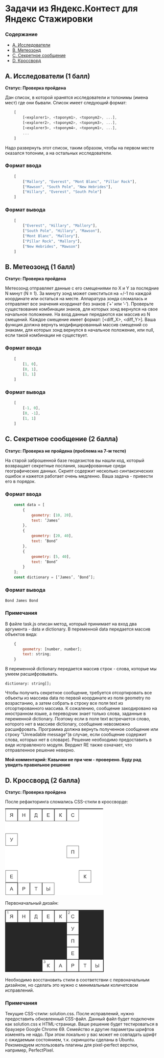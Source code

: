 # Задачи из Яндекс.Контест для Яндекс Стажировки

### Содержание

* [А. Исследователи](#explorers)
* [В. Метеозонд](#meteosond)
* [С. Секретное сообщение](#secret)
* [D. Кроссворд](#crossword)

<a name="explorers">

## A. Исследователи (1 балл)

</a>

**Статус: Проверка пройдена**

Дан список, в которой хранятся исследователи и топонимы (имена мест) где они бывали. Список имеет следующий формат:

```javascript
    [  
        [<explorer1>, <toponym1>, <toponym2>, ...],  
        [<explorer2>, <toponym2>, <toponym3>, ...],  
        [<explorer3>, <toponym4>, <toponym1>, ...],  
        ...  
    ]
```

Надо развернуть этот список, таким образом, чтобы на первом месте оказался топоним, а на остальных исследователи.

### Формат ввода

```javascript
    [  
        ["Mallory", "Everest", "Mont Blanc", "Pillar Rock"],  
        ["Mawson", "South Pole", "New Hebrides"],  
        ["Hillary", "Everest", "South Pole"]  
    ]
```

### Формат вывода

```javascript
    [  
        ["Everest", "Hillary", "Mallory"],  
        ["South Pole", "Hillary", "Mawson"],  
        ["Mont Blanc", "Mallory"],  
        ["Pillar Rock", "Mallory"],  
        ["New Hebrides", "Mawson"]  
    ]
```

<a name="meteosond">

## B. Метеозонд (1 балл)

</a>

**Статус: Проверка пройдена**

Метеозонд отправляет данные с его смещениями по X и Y за последние N минут (N ≥ 1). За минуту зонд может сместиться на +/-1 по каждой координате или остаться на месте.
Аппаратура зонда сломалась и отправляет все значения координат без знаков (’+’ или ’-’). 
Проверьте существование комбинации знаков, для которых зонд вернулся на свое начальное положение.
На вход данные передаются как массив из N смещений. Каждое смещение имеет формат: [<diff_X>, <diff_Y>].
Ваша функция должна вернуть модифицированный массив смещений со знаками, для которых зонд вернулся в начальное положение, или null, если такой комбинации не существует.

### Формат ввода

```javascript
    [  
        [1, 0],  
        [0, 1],  
        [1, 1]  
    ]
```

### Формат вывода

```javascript
    [  
        [-1, 0],  
        [0, -1],  
        [1, 1]  
    ]
```

<a name="secret">

## C. Секретное сообщение (2 балла)

</a>

**Статус: Проверка не пройдена (проблема на 7-м тесте)**

На старой заброшенной базе геодезистов вы нашли код, который возвращает секретные послания, зашифрованные среди географических данных. Скрипт содержит несколько синтаксических ошибок и кажется работает очень медленно. Ваша задача - привести его в порядок.

### Формат ввода

```javascript
    const data = [  
        {  
            geometry: [10, 20],  
            text: ’James’  
        },  
        {  
            geometry: [20, 40],  
            text: ’Bond’  
        },  
        {  
            geometry: [5, 40],  
            text: ’Bond’  
        }  
    ];  
    const dictionary = [’James’, ’Bond’];
```

### Формат вывода

    Bond James Bond

### Примечания

В файле task.js описан метод, который принимает на вход два аргумента - data и dictionary. В переменной data передается массив объектов вида:

```javascript
    {  
        geometry: [number, number];  
        text: string;  
    }
```

В переменной dictionary передается массив строк - слова, которые мы умеем расшифровывать.

    dictionary: string[];

Чтобы получить секретное сообщение, требуется отсортировать все объекты из массива data по первой координате из поля geometry по возрастанию, а затем собрать в строку все поля text из отсортированного массива.
К сожалению, сообщение закодировано на иностранном языке, а переводчик знает только слова, заданные в переменной dictionary. Поэтому если в поле text встречается слово, которого нет в массиве dictionary, сообщение невозможно расшифровать.
Программа должна вернуть полученное сообщение или строку "Unreadable message"(в случае, если сообщение содержит слова, которых нет в словаре).
Решение необходимо предоставить в виде исправленого модуля.
Вердикт RE также означает, что отправленное решение неверно.

**Мой комментарий: Кавычки не при чем - проверено. Буду рад увидеть правильное решение**

<a name="crossword">

## D. Кроссворд (2 балла)

</a>

**Статус: Проверка пройдена**

После рефакторинга сломались CSS-стили в кроссворде:

![after-refactoring](afterRefactoring.png)

Первоначальный дизайн:

![first-design](firstDesign.png)

Необходимо восстановить стили в соответствии с первоначальным дизайном, но сделать это нужно с минимальным количетсвом исправлений.

### Примечания
Текущие CSS-стили: solution.css.
После исправлений, нужно предоставить обновленный CSS-файл. Данный файл будет подключен как solution.css к HTML-странице.
Ваше решение будет тестироваться в браузере Google Chrome 69. Семейство и другие параметры шрифтов изменять не надо. При этом локально у вас может не совпадать шрифт с ожидаемым состоянием, т.к. скриншоты сделаны в Ubuntu.
Рекомендуем использовать плагины для pixel-perfect верстки, например, PerfectPixel.